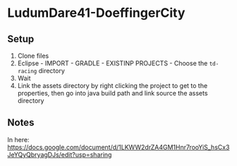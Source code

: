 # LudumDare41-DoeffingerCity

## Setup

1. Clone files
2. Eclipse - IMPORT - GRADLE - EXISTINP PROJECTS - Choose the `td-racing` directory
3. Wait
4. Link the assets directory by right clicking the project to get to the properties, then go into java build path and link source the assets directory 

## Notes

In here: https://docs.google.com/document/d/1LKWW2drZA4GM1Hnr7rooYiS_hsCx3JeYQyQbryagDJs/edit?usp=sharing